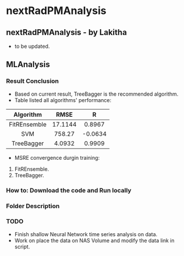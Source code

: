 # nextRadPMAnalysis

## nextRadPMAnalysis - by Lakitha

* to be updated.

## MLAnalysis

### Result Conclusion

* Based on current result, TreeBagger is the recommended algorithm.
* Table listed all algorithms' performance:

| Algorithm | RMSE | R |
| :-:     | :-: | :-: |
| FitREnsemble | 17.1144 | 0.8967 |
| SVM | 758.27 | -0.0634 |
| TreeBagger | 4.0932 | 0.9909 |

* MSRE convergence durgin training:

1. FitREnsemble.
2. TreeBagger.

### How to: Download the code and Run locally

### Folder Description

### TODO

* Finish shallow Neural Network time series analysis on data.
* Work on place the data on NAS Volume and modify the data link in script.

